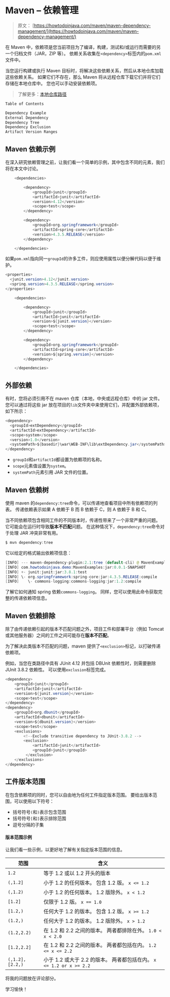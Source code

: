 # Maven – 依赖管理

> 原文： [https://howtodoinjava.com/maven/maven-dependency-management/](https://howtodoinjava.com/maven/maven-dependency-management/)

在 Maven 中，依赖项是您当前项目为了编译，构建，测试和/或运行而需要的另一个归档文件（JAR，ZIP 等）。 依赖关系收集在`<dependency>`标签内的`pom.xml`文件中。

当您运行构建或执行 Maven 目标时，将解决这些依赖关系，然后从本地仓库加载这些依赖关系。 如果它们不存在，那么 Maven 将从远程仓库下载它们并将它们存储在本地仓库中。 您也可以手动安装依赖项。

> 了解更多：[本地仓库路径](//howtodoinjava.com/maven/how-to-change-maven-local-repository-path-in-windows/)

```java
Table of Contents

Dependency Example
External Dependency
Dependency Tree
Dependency Exclusion
Artifact Version Ranges
```

## Maven 依赖示例

在深入研究依赖管理之前，让我们看一个简单的示例，其中包含不同的元素，我们将在本文中讨论。

```java
	<dependencies>

		<dependency>
			<groupId>junit</groupId>
			<artifactId>junit</artifactId>
			<version>4.12</version>
			<scope>test</scope>
		</dependency>

		<dependency>
			<groupId>org.springframework</groupId>
			<artifactId>spring-core</artifactId>
			<version>4.3.5.RELEASE</version>
		</dependency>

	</dependencies>

```

如果`pom.xml`指向同一`groupId`的许多工件，则应使用属性以便分解代码以便于维护。

```java
<properties>
  <junit.version>4.12</junit.version>
  <spring.version>4.3.5.RELEASE</spring.version>
</properties>

	<dependencies>

		<dependency>
			<groupId>junit</groupId>
			<artifactId>junit</artifactId>
			<version>${junit.version}</version>
			<scope>test</scope>
		</dependency>

		<dependency>
			<groupId>org.springframework</groupId>
			<artifactId>spring-core</artifactId>
			<version>${spring.version}</version>
		</dependency>

	</dependencies>

```

## 外部依赖

有时，您将必须引用不在 maven 仓库（本地，中央或远程仓库）中的 jar 文件。 您可以通过将这些 jar 放在项目的`lib`文件夹中来使用它们，并配置外部依赖项，如下所示：

```java
<dependency>
  <groupId>extDependency</groupId>
  <artifactId>extDependency</artifactId>
  <scope>system</scope>
  <version>1.0</version>
  <systemPath>${basedir}\war\WEB-INF\lib\extDependency.jar</systemPath>
</dependency>

```

*   `groupId`和`artifactId`都设置为依赖项的名称。
*   `scope`元素值设置为`system`。
*   `systemPath`元素引用 JAR 文件的位置。

## Maven 依赖树

使用 maven 的`dependency:tree`命令，可以传递地查看项目中所有依赖项的列表。 传递依赖表示如果 A 依赖于 B 而 B 依赖于 C，则 A 依赖于 B 和 C。

当不同依赖项包含相同工件的不同版本时，传递性带来了一个非常严重的问题。 它可能会在运行时导致**版本不匹配**问题。 在这种情况下，`dependency:tree`命令对于处理 JAR 冲突非常有用。

```java
$ mvn dependency:tree
```

它以给定的格式输出依赖项信息：

```java
[INFO] --- maven-dependency-plugin:2.1:tree (default-cli) @ MavenExamples ---
[INFO] com.howtodoinjava.demo:MavenExamples:jar:0.0.1-SNAPSHOT
[INFO] +- junit:junit:jar:3.8.1:test
[INFO] \- org.springframework:spring-core:jar:4.3.5.RELEASE:compile
[INFO]    \- commons-logging:commons-logging:jar:1.2:compile

```

了解它如何通知 spring 依赖`commons-logging`。 同样，您可以使用此命令获取完整的传递依赖项信息。

## Maven 依赖排除

除了由传递依赖引起的版本不匹配问题之外，项目工件和部署平台（例如 Tomcat 或其他服务器）之间的工件之间可能存在**版本不匹配**。

为了解决此类版本不匹配的问题，maven 提供了`<exclusion>`标记，以打破传递依赖项。

例如，当您在类路径中具有 JUnit 4.12 并包括 DBUnit 依赖性时，则需要删除 JUnit 3.8.2 依赖性。 可以使用`exclusion`标签完成。

```java
<dependency>
	<groupId>junit</groupId>
	<artifactId>junit</artifactId>
	<version>${junit.version}</version>
	<scope>test</scope>
</dependency>
<dependency>
	<groupId>org.dbunit</groupId>
	<artifactId>dbunit</artifactId>
	<version>${dbunit.version}</version>
	<scope>test</scope>
	<exclusions>
		<!--Exclude transitive dependency to JUnit-3.8.2 -->
		<exclusion>
		    <artifactId>junit</artifactId>
		    <groupId>junit</groupId>
		 </exclusion>
	</exclusions>
</dependency>

```

## 工件版本范围

在包含依赖项的同时，您可以自由地为任何工件指定版本范围。 要给出版本范围，可以使用以下符号：

*   括号符号`(`和`)`表示包含范围
*   括号符号`[`和`]`表示排除范围
*   逗号分隔的子集

#### 版本范围示例

让我们看一些示例，以更好地了解有关指定版本范围的信息。

| 范围 | 含义 |
| --- | --- |
| `1.2` | 等于 1.2 或以 1.2 开头的版本 |
| `(,1.2]` | 小于 1.2 的任何版本。 包含 1.2 版。 `x <= 1.2` |
| `(,1.2)` | 小于 1.2 的任何版本。 1.2 版除外。 `x < 1.2` |
| `[1.2]` | 仅限于 1.2 版。 `x == 1.0` |
| `[1.2,)` | 任何大于 1.2 的版本。 包含 1.2 版。 `x >= 1.2` |
| `(1.2,)` | 任何大于 1.2 的版本。 1.2 版除外。 `x > 1.2` |
| `(1.2,2.2)` | 在 1.2 和 2.2 之间的版本。 两者都排除在外。 `1.0 < x < 2.0` |
| `[1.2,2.2]` | 在 1.2 和 2.2 之间的版本。 两者都包括在内。 `1.2 <= x <= 2.2` |
| `(,1.2],[2.2,)` | 小于 1.2 或大于 2.2 的版本。 两者都包括在内。 `x <= 1.2 or x >= 2.2` |

将我的问题放在评论部分。

学习愉快！